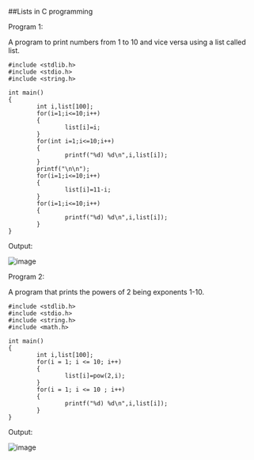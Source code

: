 ##Lists in C programming

Program 1:

A program to print numbers from 1 to 10 and vice versa using a list called list.

```
#include <stdlib.h>
#include <stdio.h>
#include <string.h>

int main()
{
        int i,list[100];
        for(i=1;i<=10;i++)
        {
                list[i]=i;
        }
        for(int i=1;i<=10;i++)
        {
                printf("%d) %d\n",i,list[i]);
        }
        printf("\n\n");
        for(i=1;i<=10;i++)
        {
                list[i]=11-i;
        }
        for(i=1;i<=10;i++)
        {
                printf("%d) %d\n",i,list[i]);
        }
}
```


Output:

![image](https://user-images.githubusercontent.com/124895858/221869987-88551abd-60bc-4ab2-b936-e1ec2e2b6121.png)

Program 2:

A program that prints the powers of 2 being exponents 1-10.

```
#include <stdlib.h>
#include <stdio.h>
#include <string.h>
#include <math.h>

int main()
{
        int i,list[100];
        for(i = 1; i <= 10; i++)
        {
                list[i]=pow(2,i);
        }
        for(i = 1; i <= 10 ; i++)
        {
                printf("%d) %d\n",i,list[i]);
        }
}
```


Output:


![image](https://user-images.githubusercontent.com/124895858/221870789-6082a58a-71bf-4c6c-a011-de5fd8fc13ba.png)

